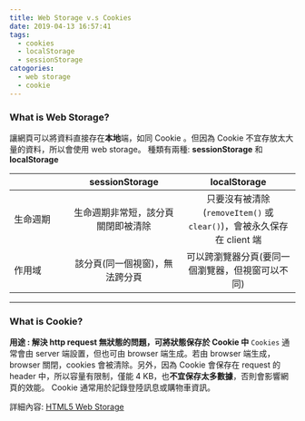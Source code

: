 ```yaml
---
title: Web Storage v.s Cookies
date: 2019-04-13 16:57:41
tags:
  - cookies
  - localStorage
  - sessionStorage
catogories:
  - web storage
  - cookie
---
```


### What is Web Storage?

讓網頁可以將資料直接存在**本地**端，如同 Cookie 。但因為 Cookie 不宜存放太大量的資料，所以會使用 web storage。
種類有兩種: **sessionStorage** 和 **localStorage**

|          |           sessionStorage           |                             localStorage                              |
| -------- | :--------------------------------: | :-------------------------------------------------------------------: |
| 生命週期 | 生命週期非常短，該分頁關閉即被清除 | 只要沒有被清除(`removeItem()` 或 `clear()`)，會被永久保存在 client 端 |
| 作用域   |   該分頁(同一個視窗)，無法跨分頁   |           可以跨瀏覽器分頁(要同一個瀏覽器，但視窗可以不同)            |

---

### What is Cookie?

**用途 : 解決 http request 無狀態的問題，可將狀態保存於 Cookie 中**
`Cookies` 通常會由 server 端設置，但也可由 browser 端生成。若由 browser 端生成，browser 關閉，cookies 會被清除。另外，因為 Cookie 會保存在 request 的 header 中，所以容量有限制，僅能 4 KB，也**不宜保存太多數據**，否則會影響網頁的效能。
Cookie 通常用於記錄登陸訊息或購物車資訊。

詳細內容: [HTML5 Web Storage](https://www.huanlintalk.com/2012/06/html5-web-storage.html)

<style scoped>
th{
  width:40%; 
}
th:first-child{
  width:20%;
}
</style>
